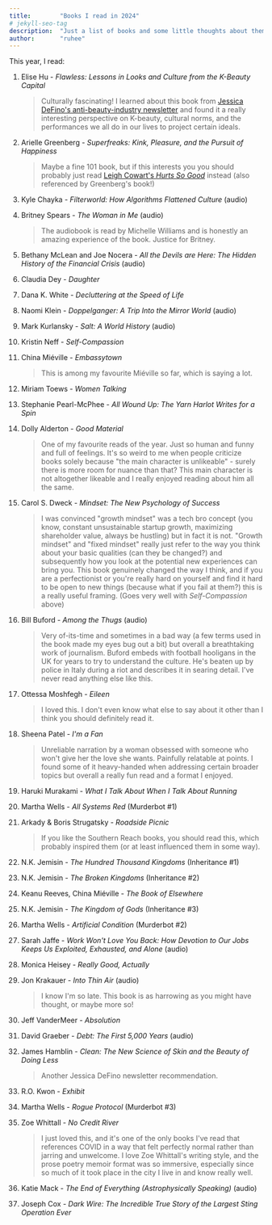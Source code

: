 ```yaml
---
title:        "Books I read in 2024"
# jekyll-seo-tag
description:  "Just a list of books and some little thoughts about them."
author:       "ruhee"
---
```


This year, I read:

1. Elise Hu - _Flawless: Lessons in Looks and Culture from the K-Beauty Capital_
   > Culturally fascinating! I learned about this book from [Jessica DeFino's anti-beauty-industry newsletter](https://jessicadefino.substack.com/) and found it a really interesting perspective on K-beauty, cultural norms, and the performances we all do in our lives to project certain ideals.

1. Arielle Greenberg - _Superfreaks: Kink, Pleasure, and the Pursuit of Happiness_
   > Maybe a fine 101 book, but if this interests you you should probably just read [Leigh Cowart's _Hurts So Good_](https://www.hachettebookgroup.com/titles/leigh-cowart/hurts-so-good/9781541798021/?lens=publicaffairs) instead (also referenced by Greenberg's book!)

1. Kyle Chayka - _Filterworld: How Algorithms Flattened Culture_ (audio)
1. Britney Spears - _The Woman in Me_ (audio)
    > The audiobook is read by Michelle Williams and is honestly an amazing experience of the book. Justice for Britney. 


1. Bethany McLean and Joe Nocera - _All the Devils are Here: The Hidden History of the Financial Crisis_ (audio)
1. Claudia Dey - _Daughter_
1. Dana K. White - _Decluttering at the Speed of Life_
1. Naomi Klein - _Doppelganger: A Trip Into the Mirror World_ (audio)
1. Mark Kurlansky - _Salt: A World History_ (audio)
1. Kristin Neff - _Self-Compassion_
1. China Miéville - _Embassytown_
    > This is among my favourite Miéville so far, which is saying a lot.

1. Miriam Toews - _Women Talking_
1. Stephanie Pearl-McPhee - _All Wound Up: The Yarn Harlot Writes for a Spin_
1. Dolly Alderton - _Good Material_
    > One of my favourite reads of the year. Just so human and funny and full of feelings. It's so weird to me when people criticize books solely because "the main character is unlikeable" - surely there is more room for nuance than that? This main character is not altogether likeable and I really enjoyed reading about him all the same.

    
1. Carol S. Dweck - _Mindset: The New Psychology of Success_
    > I was convinced "growth mindset" was a tech bro concept (you know, constant unsustainable startup growth, maximizing shareholder value, always be hustling) but in fact it is not. "Growth mindset" and "fixed mindset" really just refer to the way you think about your basic qualities (can they be changed?) and subsequently how you look at the potential new experiences can bring you. This book genuinely changed the way I think, and if you are a perfectionist or you're really hard on yourself and find it hard to be open to new things (because what if you fail at them?) this is a really useful framing. (Goes very well with _Self-Compassion_ above)

1. Bill Buford - _Among the Thugs_ (audio)
    > Very of-its-time and sometimes in a bad way (a few terms used in the book made my eyes bug out a bit) but overall a breathtaking work of journalism. Buford embeds with football hooligans in the UK for years to try to understand the culture. He's beaten up by police in Italy during a riot and describes it in searing detail. I've never read anything else like this. 

1. Ottessa Moshfegh - _Eileen_
    > I loved this. I don't even know what else to say about it other than I think you should definitely read it. 

1. Sheena Patel - _I'm a Fan_ 
    > Unreliable narration by a woman obsessed with someone who won't give her the love she wants. Painfully relatable at points. I found some of it heavy-handed when addressing certain broader topics but overall a really fun read and a format I enjoyed.

1. Haruki Murakami - _What I Talk About When I Talk About Running_
1. Martha Wells - _All Systems Red_ (Murderbot #1)
1. Arkady & Boris Strugatsky - _Roadside Picnic_
    > If you like the Southern Reach books, you should read this, which probably inspired them (or at least influenced them in some way).

1. N.K. Jemisin - _The Hundred Thousand Kingdoms_ (Inheritance #1)
1. N.K. Jemisin - _The Broken Kingdoms_ (Inheritance #2)
1. Keanu Reeves, China Miéville - _The Book of Elsewhere_
1. N.K. Jemisin - _The Kingdom of Gods_ (Inheritance #3)
1. Martha Wells - _Artificial Condition_ (Murderbot #2)
1. Sarah Jaffe - _Work Won't Love You Back: How Devotion to Our Jobs Keeps Us Exploited, Exhausted, and Alone_ (audio)
1. Monica Heisey - _Really Good, Actually_ 
1. Jon Krakauer - _Into Thin Air_ (audio)
    > I know I'm so late. This book is as harrowing as you might have thought, or maybe more so! 

1. Jeff VanderMeer - _Absolution_
1. David Graeber - _Debt: The First 5,000 Years_ (audio)
1. James Hamblin - _Clean: The New Science of Skin and the Beauty of Doing Less_
    > Another Jessica DeFino newsletter recommendation.

1. R.O. Kwon - _Exhibit_
1. Martha Wells - _Rogue Protocol_ (Murderbot #3)
1. Zoe Whittall - _No Credit River_
    > I just loved this, and it's one of the only books I've read that references COVID in a way that felt perfectly normal rather than jarring and unwelcome. I love Zoe Whittall's writing style, and the prose poetry memoir format was so immersive, especially since so much of it took place in the city I live in and know really well.

1. Katie Mack - _The End of Everything (Astrophysically Speaking)_ (audio)
1. Joseph Cox - _Dark Wire: The Incredible True Story of the Largest Sting Operation Ever_
